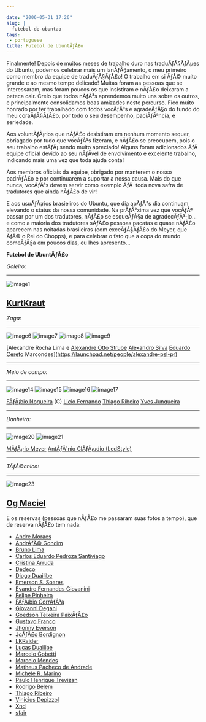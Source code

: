 ```yaml
---

date: "2006-05-31 17:26"
slug: |
  futebol-de-ubuntao
tags:
 - portuguese
title: Futebol de UbuntÃƒÂ£o
---
```


Finalmente! Depois de muitos meses de trabalho duro nas traduÃƒÂ§ÃƒÂµes
do Ubuntu, podemos celebrar mais um lanÃƒÂ§amento, o meu primeiro como
membro da equipe de traduÃƒÂ§ÃƒÂ£o! O trabalho em si ÃƒÂ© muito grande e
ao mesmo tempo delicado! Muitas foram as pessoas que se interessaram,
mas foram poucos os que insistiram e nÃƒÂ£o deixaram a peteca cair.
Creio que todos nÃƒÂ³s aprendemos muito uns sobre os outros, e
principalmente consolidamos boas amizades neste percurso. Fico muito
honrado por ter trabalhado com todos vocÃƒÂªs e agradeÃƒÂ§o do fundo do
meu coraÃƒÂ§ÃƒÂ£o, por todo o seu desempenho, paciÃƒÂªncia, e seriedade.

Aos voluntÃƒÂ¡rios que nÃƒÂ£o desistiram em nenhum momento sequer,
obriagado por tudo que vocÃƒÂªs fizeram, e nÃƒÂ£o se preocupem, pois o
seu trabalho estÃƒÂ¡ sendo muito apreciado! Alguns foram adicionados
ÃƒÂ  equipe oficial devido ao seu nÃƒÂ­vel de envolvimento e excelente
trabalho, indicando mais uma vez que toda ajuda conta!

Aos membros oficiais da equipe, obrigado por manterem o nosso padrÃƒÂ£o
e por continuarem a suportar a nossa causa. Mais do que nunca, vocÃƒÂªs
devem servir como exemplo ÃƒÂ  toda nova safra de tradutores que ainda
hÃƒÂ£o de vir!

E aos usuÃƒÂ¡rios brasieliros do Ubuntu, que dia apÃƒÂ³s dia continuam
elevando o status da nossa comunidade. Na prÃƒÂ³xima vez que vocÃƒÂª
passar por um dos tradutores, nÃƒÂ£o se esqueÃƒÂ§a de agradecÃƒÂª-lo...
e como a maioria dos tradutores sÃƒÂ£o pessoas pacatas e quase nÃƒÂ£o
aparecem nas noitadas brasileiras (com exceÃƒÂ§ÃƒÂ£o do Meyer, que ÃƒÂ©
o Rei do Chopps), e para celebrar o fato que a copa do mundo comeÃƒÂ§a
em poucos dias, eu lhes apresento...

**Futebol de UbuntÃƒÂ£o**

*Goleiro:*

  -------------------------------------------------------------------
  ![image1](http://static.flickr.com/68/157338438_a1285e1bda_o.png)

  [KurtKraut](https://launchpad.net/people/kurtkraut)
  -------------------------------------------------------------------

*Zaga:*

  ------------------------------------------------------------------- ------------------------------------------------------------------- ------------------------------------------------------------------- -------------------------------------------------------------------
  ![image6](http://static.flickr.com/76/157338433_66b94d30d7_o.png)   ![image7](http://static.flickr.com/42/157338434_cc886922c7_o.png)   ![image8](http://static.flickr.com/74/157338435_ce12e1f9e2_o.png)   ![image9](http://static.flickr.com/49/157338436_c1be78f5e0_o.png)

  [Alexandre Rocha Lima e                                             [Alexandre Otto Strube](https://launchpad.net/people/surak)         [Alexandro Silva](https://launchpad.net/people/penguim)             [Eduardo Cereto](https://launchpad.net/people/dudus)
  Marcondes](https://launchpad.net/people/alexandre-psl-pr)                                                                                                                                                   
  ------------------------------------------------------------------- ------------------------------------------------------------------- ------------------------------------------------------------------- -------------------------------------------------------------------

*Meio de campo:*

  -------------------------------------------------------------------- -------------------------------------------------------------------- -------------------------------------------------------------------- --------------------------------------------------------------------
  ![image14](http://static.flickr.com/61/157338437_308eee4457_o.png)   ![image15](http://static.flickr.com/64/157339104_77e599b9ac_o.png)   ![image16](http://static.flickr.com/78/157339120_2b7db86c25_o.png)   ![image17](http://static.flickr.com/54/157339121_fab2e70703_o.png)

  [FÃƒÂ¡bio Nogueira](https://launchpad.net/people/deb-user-ba) (C)    [Licio Fernando](https://launchpad.net/people/licio)                 [Thiago Ribeiro](https://launchpad.net/people/thiagoribeiro)         [Yves Junqueira](https://launchpad.net/people/yves.junqueira)
  -------------------------------------------------------------------- -------------------------------------------------------------------- -------------------------------------------------------------------- --------------------------------------------------------------------

*Banheira:*

  -------------------------------------------------------------------- --------------------------------------------------------------------
  ![image20](http://static.flickr.com/49/157339112_c0f460f4d0_o.png)   ![image21](http://static.flickr.com/77/157350397_6de938bc2e_o.png)

  [MÃƒÂ¡rio Meyer](https://launchpad.net/people/mariomeyer)            [AntÃƒÂ´nio ClÃƒÂ¡udio
                                                                       (LedStyle)](https://launchpad.net/people/ledstyle)
  -------------------------------------------------------------------- --------------------------------------------------------------------

*TÃƒÂ©cnico:*

  --------------------------------------------------------------------
  ![image23](http://static.flickr.com/44/157339119_d02f11feaa_o.png)

  [Og Maciel](https://launchpad.net/people/ogmaciel)
  --------------------------------------------------------------------

E os reservas (pessoas que nÃƒÂ£o me passaram suas fotos a tempo), que
de reserva nÃƒÂ£o tem nada:

-   [Andre Moraes](https://launchpad.net/people/andrelmoraes)
-   [AndrÃƒÂ© Gondim](https://launchpad.net/people/andre-gondim)
-   [Bruno Lima](https://launchpad.net/people/bslima19)
-   [Carlos Eduardo Pedroza
    Santiviago](https://launchpad.net/people/segfault)
-   [Cristina Arruda](https://launchpad.net/people/ogunseye)
-   [Dedeco](https://launchpad.net/people/dedeco)
-   [Diogo Duailibe](https://launchpad.net/people/dioduailibe)
-   [Emerson S. Soares](https://launchpad.net/people/emersonsoares)
-   [Evandro Fernandes
    Giovanini](https://launchpad.net/people/evandrofg)
-   [Felipe Pinheiro](https://launchpad.net/people/ps-felipe)
-   [FÃƒÂ¡bio CorrÃƒÂªa](https://launchpad.net/people/fabio-correa)
-   [Giovanni Degani](https://launchpad.net/people/tiefox)
-   [Goedson Teixeira PaixÃƒÂ£o](https://launchpad.net/people/goedson)
-   [Gustavo Franco](https://launchpad.net/people/stratus-debian)
-   [Jhonny Everson](https://launchpad.net/people/khronnuz)
-   [JoÃƒÂ£o Bordignon](https://launchpad.net/people/joaoeb)
-   [LKRaider](https://launchpad.net/people/paul-eipper)
-   [Lucas Duailibe](https://launchpad.net/people/lucasds)
-   [Marcelo Gobetti](https://launchpad.net/people/lassard)
-   [Marcelo Mendes](https://launchpad.net/people/marcelomendes)
-   [Matheus Pacheco de
    Andrade](https://launchpad.net/people/matheusp-andrade)
-   [Michele R. Marino](https://launchpad.net/people/deriel)
-   [Paulo Henrique Trevizan](https://launchpad.net/people/ptrevizan)
-   [Rodrigo Belem](https://launchpad.net/people/rclbelem)
-   [Thiago Ribeiro](https://launchpad.net/people/thiagoribeiro)
-   [Vinicius Depizzol](https://launchpad.net/people/vdepizzol)
-   [Xnd](https://launchpad.net/people/alexandremoura)
-   [sfair](https://launchpad.net/people/sfair)
